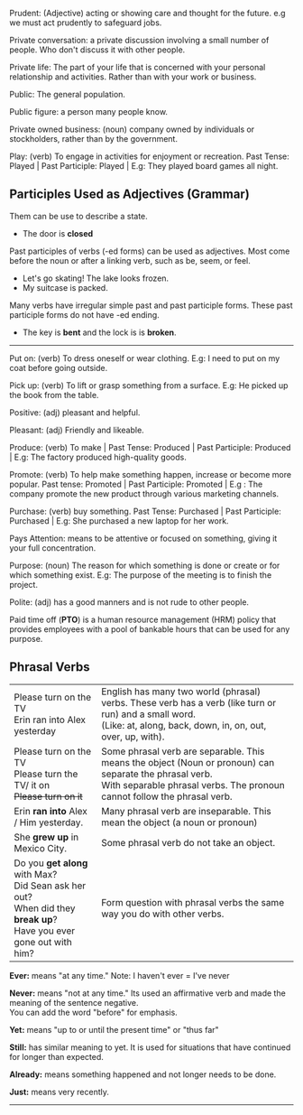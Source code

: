Prudent: (Adjective) acting or showing care and thought for the future. e.g we must act prudently to safeguard jobs.

Private conversation: a private discussion involving a small number of people. Who don't discuss it with other people.

Private life: The part of your life that  is concerned with your personal relationship and activities. Rather than with your work or business.

Public: The general population. 

Public figure: a person many people know.

Private owned business: (noun) company owned by individuals or stockholders, rather than by the government.

Play: (verb) To engage in activities for enjoyment or recreation. Past Tense: Played | Past Participle: Played | E.g: They played board games all night.

## Participles Used as Adjectives (Grammar)

Them can be use to describe a state.

- The door is **closed**

Past participles of verbs (-ed forms) can be used as adjectives. Most come before the noun or after a linking verb, such as be, seem, or feel.

- Let's go skating! The lake looks frozen.
- My suitcase is packed.

Many verbs have irregular simple past and past participle forms. These past participle forms do not have -ed ending.

- The key is **bent** and the lock is is **broken**.

<hr />

Put on: (verb) To dress oneself or wear clothing. E.g: I need to put on my coat before going outside.

Pick up: (verb) To lift or grasp something from a surface. E.g: He picked up the book from the table.

Positive: (adj) pleasant and helpful. 

Pleasant: (adj) Friendly and likeable. 

Produce: (verb) To make | Past Tense: Produced | Past Participle: Produced | E.g: The factory produced high-quality goods.

Promote: (verb) To help make something happen, increase or become more popular. Past tense: Promoted | Past Participle: Promoted | E.g : The company promote the new product through various marketing channels.

Purchase: (verb) buy something. Past Tense: Purchased | Past Participle: Purchased | E.g: She purchased a new laptop for her work. 

Pays Attention: means to be attentive or focused on something, giving it your full concentration. 

Purpose: (noun) The reason for which something is done or create or for which something exist. E.g: The purpose of the meeting is to finish the project.

Polite: (adj) has a good manners and is not rude to other people. 

Paid time off (**PTO**) is a human resource management (HRM) policy that provides employees with a pool of bankable hours that can be used for any purpose. 

## Phrasal Verbs 

|                  |                                        |
|------------------|----------------------------------------|
| Please turn on the TV <br> Erin ran into Alex yesterday | English has many two world (phrasal) verbs. These verb has a verb (like turn or run) and a small word. <br> (Like: at, along, back, down, in, on, out, over, up, with). |
| Please turn on the TV <br> Please turn the TV/ it on <br> ~~Please turn on it~~ | Some phrasal verb are separable. This means the object (Noun or pronoun) can separate the phrasal verb.<br>With separable phrasal verbs. The pronoun cannot follow the phrasal verb. |
| Erin **ran into** Alex / Him yesterday. | Many phrasal verb are inseparable. This mean the object (a noun or pronoun) |
| She **grew up** in Mexico City. | Some phrasal verb do not take an object. |
| Do you **get along** with Max?<br> Did Sean ask her out? <br> When did they **break up**? <br> Have you ever gone out with him? | Form question with phrasal verbs the same way you do with other verbs. |

**Ever:** means "at any time." Note: I haven't ever = I've never

**Never:** means "not at any time." Its used an affirmative verb and made the meaning of the sentence negative.
<br>You can add the word "before" for emphasis.

**Yet:** means "up to or until the present time" or "thus far"

**Still:** has similar meaning to yet. It is used for situations that have continued for longer than expected.

**Already:** means something happened and not longer needs to be done.

**Just:** means very recently.

<hr>